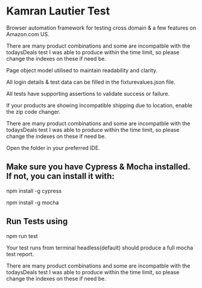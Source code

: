 # Kamran Lautier Test

Browser automation framework for testing cross domain & a few features on Amazon.com US.

There are many product combinations and some are incompatble with the todaysDeals test I was able to produce within the time limit, so please change the indexes on these if need be.

Page object model utilised to maintain readability and clarity.

All login details & test data can be filled in the fixturevalues.json file.

All tests have supporting assertions to validate success or failure.

If your products are showing incompatible shipping due to location, enable the zip code changer.

There are many product combinations and some are incompatble with the todaysDeals test I was able to produce within the time limit, so please change the indexes on these if need be.

Open the folder in your preferred IDE.

## Make sure you have Cypress & Mocha installed. If not, you can install it with:

npm install -g cypress

npm install -g mocha
## Run Tests using

npm run test

Your test runs from terminal headless(default) should produce a full mocha test report. 

There are many product combinations and some are incompatble with the todaysDeals test I was able to produce within the time limit, so please change the indexes on these if need be.
